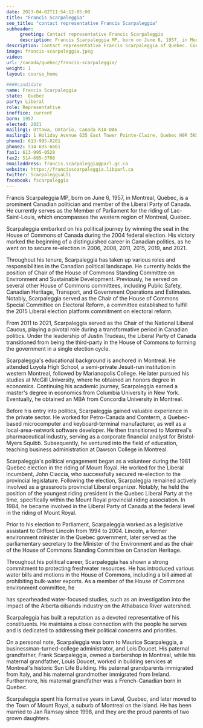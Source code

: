 ```yaml
---
date: 2023-04-02T11:54:12-05:00
title: "Francis Scarpaleggia"
seo_title: "contact representative Francis Scarpaleggia"
subheader:
     greeting: Contact representative Francis Scarpaleggia
     description: Francis Scarpaleggia MP, born on June 6, 1957, in Montreal, Quebec, is a prominent Canadian politician and member of the Liberal Party of Canada.
description: Contact representative Francis Scarpaleggia of Quebec. Contact information for Francis Scarpaleggia includes email address, phone number, and mailing address.
image: francis-scarpaleggia.jpeg
video:
url: /canada/quebec/francis-scarpaleggia/
weight: 1
layout: course_home

####candidate
name: Francis Scarpaleggia
state:	Quebec
party: Liberal
role: Representative
inoffice: current
born: 1957
elected: 2021
mailing1: Ottawa, Ontario, Canada K1A 0A6
mailing2: 1 Holiday Avenue 635 East Tower Pointe-Claire, Quebec H9R 5N3
phone1: 613-995-8281
phone2: 514-695-6661
fax1: 613-995-0528
fax2: 514-695-3708
emailaddress: francis.scarpaleggia@parl.gc.ca
website: https://francisscarpaleggia.libparl.ca
twitter: ScarpaleggiaLSL
facebook: fscarpaleggia
---
```


Francis Scarpaleggia MP, born on June 6, 1957, in Montreal, Quebec, is a prominent Canadian politician and member of the Liberal Party of Canada. He currently serves as the Member of Parliament for the riding of Lac-Saint-Louis, which encompasses the western region of Montreal, Quebec.

Scarpaleggia embarked on his political journey by winning the seat in the House of Commons of Canada during the 2004 federal election. His victory marked the beginning of a distinguished career in Canadian politics, as he went on to secure re-election in 2006, 2008, 2011, 2015, 2019, and 2021.

Throughout his tenure, Scarpaleggia has taken up various roles and responsibilities in the Canadian political landscape. He currently holds the position of Chair of the House of Commons Standing Committee on Environment and Sustainable Development. Previously, he served on several other House of Commons committees, including Public Safety, Canadian Heritage, Transport, and Government Operations and Estimates. Notably, Scarpaleggia served as the Chair of the House of Commons Special Committee on Electoral Reform, a committee established to fulfill the 2015 Liberal election platform commitment on electoral reform.

From 2011 to 2021, Scarpaleggia served as the Chair of the National Liberal Caucus, playing a pivotal role during a transformative period in Canadian politics. Under the leadership of Justin Trudeau, the Liberal Party of Canada transitioned from being the third-party in the House of Commons to forming the government in a single election cycle.

Scarpaleggia's educational background is anchored in Montreal. He attended Loyola High School, a semi-private Jesuit-run institution in western Montreal, followed by Marianopolis College. He later pursued his studies at McGill University, where he obtained an honors degree in economics. Continuing his academic journey, Scarpaleggia earned a master's degree in economics from Columbia University in New York. Eventually, he obtained an MBA from Concordia University in Montreal.

Before his entry into politics, Scarpaleggia gained valuable experience in the private sector. He worked for Petro-Canada and Comterm, a Quebec-based microcomputer and keyboard-terminal manufacturer, as well as a local-area-network software developer. He then transitioned to Montreal's pharmaceutical industry, serving as a corporate financial analyst for Bristol-Myers Squibb. Subsequently, he ventured into the field of education, teaching business administration at Dawson College in Montreal.

Scarpaleggia's political engagement began as a volunteer during the 1981 Quebec election in the riding of Mount Royal. He worked for the Liberal incumbent, John Ciaccia, who successfully secured re-election to the provincial legislature. Following the election, Scarpaleggia remained actively involved as a grassroots provincial Liberal organizer. Notably, he held the position of the youngest riding president in the Quebec Liberal Party at the time, specifically within the Mount Royal provincial riding association. In 1984, he became involved in the Liberal Party of Canada at the federal level in the riding of Mount Royal.

Prior to his election to Parliament, Scarpaleggia worked as a legislative assistant to Clifford Lincoln from 1994 to 2004. Lincoln, a former environment minister in the Quebec government, later served as the parliamentary secretary to the Minister of the Environment and as the chair of the House of Commons Standing Committee on Canadian Heritage.

Throughout his political career, Scarpaleggia has shown a strong commitment to protecting freshwater resources. He has introduced various water bills and motions in the House of Commons, including a bill aimed at prohibiting bulk-water exports. As a member of the House of Commons environment committee, he

 has spearheaded water-focused studies, such as an investigation into the impact of the Alberta oilsands industry on the Athabasca River watershed.

Scarpaleggia has built a reputation as a devoted representative of his constituents. He maintains a close connection with the people he serves and is dedicated to addressing their political concerns and priorities.

On a personal note, Scarpaleggia was born to Maurice Scarpaleggia, a businessman-turned-college administrator, and Lois Doucet. His paternal grandfather, Frank Scarpaleggia, owned a barbershop in Montreal, while his maternal grandfather, Louis Doucet, worked in building services at Montreal's historic Sun Life Building. His paternal grandparents immigrated from Italy, and his maternal grandmother immigrated from Ireland. Furthermore, his maternal grandfather was a French-Canadian born in Quebec.

Scarpaleggia spent his formative years in Laval, Quebec, and later moved to the Town of Mount Royal, a suburb of Montreal on the island. He has been married to Jan Ramsay since 1998, and they are the proud parents of two grown daughters.
